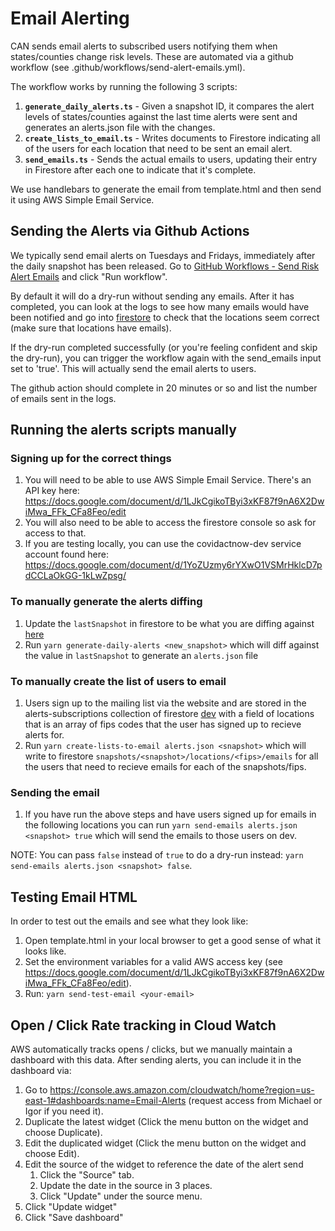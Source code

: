 # Email Alerting

CAN sends email alerts to subscribed users notifying them when states/counties change risk levels. These are automated via a github workflow (see .github/workflows/send-alert-emails.yml).

The workflow works by running the following 3 scripts:

1. **`generate_daily_alerts.ts`** - Given a snapshot ID, it compares the alert
   levels of states/counties against the last time alerts were sent and
   generates an alerts.json file with the changes.
2. **`create_lists_to_email.ts`** - Writes documents to Firestore indicating
   all of the users for each location that need to be sent an email alert.
3. **`send_emails.ts`** - Sends the actual emails to users, updating their
   entry in Firestore after each one to indicate that it's complete.

We use handlebars to generate the email from template.html and then send it
using AWS Simple Email Service.

## Sending the Alerts via Github Actions

We typically send email alerts on Tuesdays and Fridays, immediately after the daily snapshot has been released.
Go to [GitHub Workflows - Send Risk Alert Emails](https://github.com/covid-projections/covid-projections/actions?query=workflow%3A%22Send+Alert+Emails.%22) and click "Run workflow".

By default it will do a dry-run without sending any emails.  After it has completed, you can look at the logs to see how many emails would have been notified and go into [firestore](https://console.firebase.google.com/project/covidactnow-prod/firestore/data~2Fsnapshots) to check that the locations seem correct (make sure that locations have emails).

If the dry-run completed successfully (or you're feeling confident and skip the dry-run), you can trigger the workflow again with the send_emails input set to 'true'.  This will actually send the email alerts to users.

The github action should complete in 20 minutes or so and list the number of emails sent in the logs.

## Running the alerts scripts manually

### Signing up for the correct things

1. You will need to be able to use AWS Simple Email Service. There's an API key here: https://docs.google.com/document/d/1LJkCgikoTByi3xKF87f9nA6X2DwiMwa_FFk_CFa8Feo/edit
2. You will also need to be able to access the firestore console so ask for access to that.
3. If you are testing locally, you can use the covidactnow-dev service account found here: https://docs.google.com/document/d/1YoZUzmy6rYXwO1VSMrHklcD7pdCCLaOkGG-1kLwZpsg/

### To manually generate the alerts diffing

1. Update the `lastSnapshot` in firestore to be what you are diffing against [here](https://console.firebase.google.com/project/covidactnow-dev/database/firestore/data~2Finfo~2Falerts)
2. Run `yarn generate-daily-alerts <new_snapshot>` which will diff against the value in `lastSnapshot` to generate an `alerts.json` file

### To manually create the list of users to email

1. Users sign up to the mailing list via the website and are stored in the alerts-subscriptions collection of firestore [dev](https://console.firebase.google.com/project/covidactnow-dev/database/firestore/data~2Falerts-subscriptions) with a field of locations that is an array of fips codes that the user has signed up to recieve alerts for.
2. Run `yarn create-lists-to-email alerts.json <snapshot>` which will write to firestore `snapshots/<snapshot>/locations/<fips>/emails` for all the users that need to recieve emails for each of the snapshots/fips.

### Sending the email

1. If you have run the above steps and have users signed up for emails in the following locations you can run `yarn send-emails alerts.json <snapshot> true` which will send the emails to those users on dev.

NOTE: You can pass `false` instead of `true` to do a dry-run instead: `yarn send-emails alerts.json <snapshot> false`.

## Testing Email HTML

In order to test out the emails and see what they look like:

1. Open template.html in your local browser to get a good sense of what it looks like.
2. Set the environment variables for a valid AWS access key (see https://docs.google.com/document/d/1LJkCgikoTByi3xKF87f9nA6X2DwiMwa_FFk_CFa8Feo/edit).
3. Run: `yarn send-test-email <your-email>`

## Open / Click Rate tracking in Cloud Watch

AWS automatically tracks opens / clicks, but we manually maintain a dashboard with this data. After sending alerts, you can include it in the dashboard via:

1. Go to https://console.aws.amazon.com/cloudwatch/home?region=us-east-1#dashboards:name=Email-Alerts (request access from Michael or Igor if you need it).
2. Duplicate the latest widget (Click the menu button on the widget and choose Duplicate).
3. Edit the duplicated widget (Click the menu button on the widget and choose Edit).
4. Edit the source of the widget to reference the date of the alert send
   1. Click the "Source" tab.
   2. Update the date in the source in 3 places.
   3. Click "Update" under the source menu.
5. Click "Update widget"
6. Click "Save dashboard"
